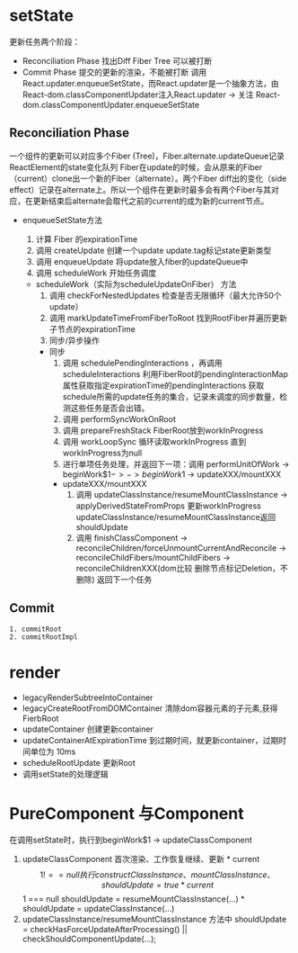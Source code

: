 # setState
  更新任务两个阶段：
  * Reconciliation Phase 找出Diff Fiber Tree 可以被打断
  * Commit Phase 提交的更新的渲染，不能被打断
  调用 React.updater.enqueueSetState，而React.updater是一个抽象方法，由React-dom.classComponentUpdater注入React.updater
    -> 关注 React-dom.classComponentUpdater.enqueueSetState
  
  ## Reconciliation Phase
  一个组件的更新可以对应多个Fiber (Tree)，Fiber.alternate.updateQueue记录ReactElement的state变化队列
  Fiber在update的时候，会从原来的Fiber（current）clone出一个新的Fiber（alternate）。两个Fiber diff出的变化（side effect）记录在alternate上。所以一个组件在更新时最多会有两个Fiber与其对应，在更新结束后alternate会取代之前的current的成为新的current节点。
  * enqueueSetState方法
    1. 计算 Fiber 的expirationTime
    2. 调用 createUpdate 创建一个update update.tag标记state更新类型
    3. 调用 enqueueUpdate 将update放入fiber的updateQueue中
    4. 调用 scheduleWork 开始任务调度
    
    * scheduleWork（实际为scheduleUpdateOnFiber） 方法
      1. 调用 checkForNestedUpdates 检查是否无限循环（最大允许50个update）
      2. 调用 markUpdateTimeFromFiberToRoot 找到RootFiber并遍历更新子节点的expirationTime
      3. 同步/异步操作
        * 同步
          1. 调用 schedulePendingInteractions ，再调用 scheduleInteractions 利用FiberRoot的pendingInteractionMap属性获取指定expirationTime的pendingInteractions 获取schedule所需的update任务的集合，记录未调度的同步数量，检测这些任务是否会出错。
          2. 调用 performSyncWorkOnRoot 
            1. 调用 prepareFreshStack FiberRoot放到workInProgress 
            2. 调用 workLoopSync 循环读取workInProgress 直到workInProgress为null
            3. 进行单项任务处理，并返回下一项：调用 performUnitOfWork -> beginWork$$1 -> -> beginWork$1 -> updateXXX/mountXXX
            * updateXXX/mountXXX
              1. 调用 updateClassInstance/resumeMountClassInstance -> applyDerivedStateFromProps 更新workInProgress updateClassInstance/resumeMountClassInstance返回 shouldUpdate
              2. 调用 finishClassComponent -> reconcileChildren/forceUnmountCurrentAndReconcile -> reconcileChildFibers/mountChildFibers -> reconcileChildrenXXX(dom比较 删除节点标记Deletion，不删除)  返回下一个任务
   
   ## Commit
    1. commitRoot
    2. commitRootImpl


# render
  * legacyRenderSubtreeIntoContainer
  * legacyCreateRootFromDOMContainer 清除dom容器元素的子元素,获得FierbRoot
  * updateContainer 创建更新container
  * updateContainerAtExpirationTime 到过期时间，就更新container，过期时间单位为 10ms
  * scheduleRootUpdate 更新Root
  * 调用setState的处理逻辑

# PureComponent 与Component
  在调用setState时，执行到beginWork$1 -> updateClassComponent
  1. updateClassComponent 首次渲染、工作恢复继续、更新
    * current$$1 !== null 执行 constructClassInstance、mountClassInstance、 shouldUpdate = true
    * current$$1 === null shouldUpdate = resumeMountClassInstance(...)
    * shouldUpdate = updateClassInstance(...)
  2. updateClassInstance/resumeMountClassInstance 方法中
    shouldUpdate = checkHasForceUpdateAfterProcessing() || checkShouldComponentUpdate(...);
